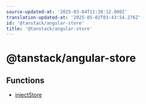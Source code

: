 ```yaml
---
source-updated-at: '2025-03-04T11:38:12.000Z'
translation-updated-at: '2025-05-02T03:43:54.276Z'
id: '@tanstack/angular-store'
title: '@tanstack/angular-store'
---
```


<!-- DO NOT EDIT: this page is autogenerated from the type comments -->

# @tanstack/angular-store

## Functions

- [injectStore](functions/injectstore.md)
